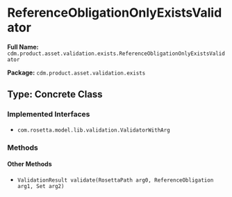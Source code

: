 # ReferenceObligationOnlyExistsValidator

**Full Name:** `cdm.product.asset.validation.exists.ReferenceObligationOnlyExistsValidator`

**Package:** `cdm.product.asset.validation.exists`

## Type: Concrete Class

### Implemented Interfaces

- `com.rosetta.model.lib.validation.ValidatorWithArg`

### Methods

#### Other Methods

- `ValidationResult validate(RosettaPath arg0, ReferenceObligation arg1, Set arg2)`

